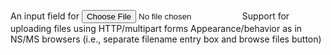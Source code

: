 An input field for <INPUT TYPE="file">
Support for uploading files using HTTP/multipart forms
Appearance/behavior as in NS/MS browsers
(i.e., separate filename entry box and browse files button)